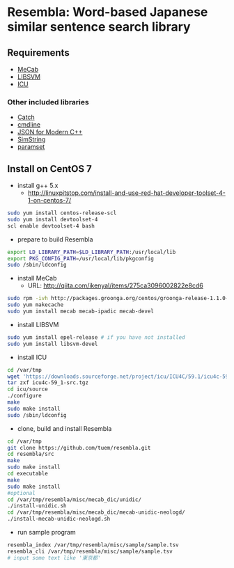 # Resembla: Word-based Japanese similar sentence search library

## Requirements
- [MeCab](http://taku910.github.io/mecab/)
- [LIBSVM](https://www.csie.ntu.edu.tw/~cjlin/libsvm/)
- [ICU](http://site.icu-project.org/)

### Other included libraries
- [Catch](https://github.com/philsquared/Catch)
- [cmdline](https://github.com/tanakh/cmdline)
- [JSON for Modern C++](https://github.com/nlohmann/json)
- [SimString](https://github.com/chokkan/simstring)
- [paramset](https://github.com/tuem/paramset)

## Install on CentOS 7

- install g++ 5.x
  - http://linuxpitstop.com/install-and-use-red-hat-developer-toolset-4-1-on-centos-7/
```sh
sudo yum install centos-release-scl
sudo yum install devtoolset-4
scl enable devtoolset-4 bash
```

- prepare to build Resembla
```sh
export LD_LIBRARY_PATH=$LD_LIBRARY_PATH:/usr/local/lib
export PKG_CONFIG_PATH=/usr/local/lib/pkgconfig
sudo /sbin/ldconfig
```

- install MeCab
  - URL: http://qiita.com/ikenyal/items/275ca3096002822e8cd6
```sh
sudo rpm -ivh http://packages.groonga.org/centos/groonga-release-1.1.0-1.noarch.rpm
sudo yum makecache
sudo yum install mecab mecab-ipadic mecab-devel
```

- install LIBSVM
```sh
sudo yum install epel-release # if you have not installed
sudo yum install libsvm-devel
```

- install ICU
```sh
cd /var/tmp
wget 'https://downloads.sourceforge.net/project/icu/ICU4C/59.1/icu4c-59_1-src.tgz?r=http%3A%2F%2Fapps.icu-project.org%2Ficu-jsp%2FdownloadSection.jsp%3Fver%3D59.1%26base%3Dcs%26svn%3Drelease-59-1&ts=1497872621&use_mirror=jaist' -O icu4c-59_1-src.tgz
tar zxf icu4c-59_1-src.tgz
cd icu/source
./configure
make
sudo make install
sudo /sbin/ldconfig
```

- clone, build and install Resembla
```sh
cd /var/tmp
git clone https://github.com/tuem/resembla.git
cd resembla/src
make
sudo make install
cd executable
make
sudo make install
#optional
cd /var/tmp/resembla/misc/mecab_dic/unidic/
./install-unidic.sh
cd /var/tmp/resembla/misc/mecab_dic/mecab-unidic-neologd/
./install-mecab-unidic-neologd.sh
```

- run sample program
```sh
resembla_index /var/tmp/resembla/misc/sample/sample.tsv
resembla_cli /var/tmp/resembla/misc/sample/sample.tsv
# input some text like '東京都'
```
